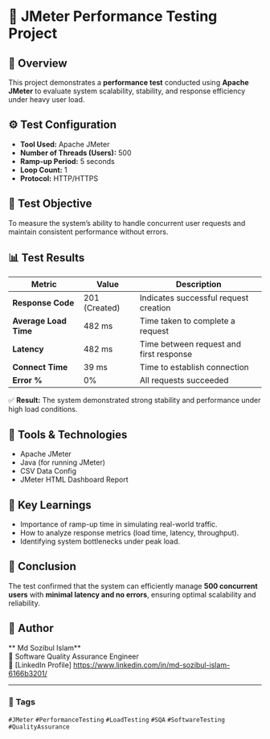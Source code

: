 # 🚀 JMeter Performance Testing Project

## 📘 Overview
This project demonstrates a **performance test** conducted using **Apache JMeter** to evaluate system scalability, stability, and response efficiency under heavy user load.

## ⚙️ Test Configuration
- **Tool Used:** Apache JMeter  
- **Number of Threads (Users):** 500  
- **Ramp-up Period:** 5 seconds  
- **Loop Count:** 1  
- **Protocol:** HTTP/HTTPS  

## 🎯 Test Objective
To measure the system’s ability to handle concurrent user requests and maintain consistent performance without errors.

## 📊 Test Results
| Metric | Value | Description |
|--------|--------|-------------|
| **Response Code** | 201 (Created) | Indicates successful request creation |
| **Average Load Time** | 482 ms | Time taken to complete a request |
| **Latency** | 482 ms | Time between request and first response |
| **Connect Time** | 39 ms | Time to establish connection |
| **Error %** | 0% | All requests succeeded |

✅ **Result:** The system demonstrated strong stability and performance under high load conditions.

## 🧰 Tools & Technologies
- Apache JMeter  
- Java (for running JMeter)  
- CSV Data Config
- JMeter HTML Dashboard Report  


## 🧠 Key Learnings
- Importance of ramp-up time in simulating real-world traffic.
- How to analyze response metrics (load time, latency, throughput).
- Identifying system bottlenecks under peak load.

## 🏁 Conclusion
The test confirmed that the system can efficiently manage **500 concurrent users** with **minimal latency and no errors**, ensuring optimal scalability and reliability.

## 📢 Author
** Md Sozibul Islam**  
💼 Software Quality Assurance Engineer  
🔗 [LinkedIn Profile] https://www.linkedin.com/in/md-sozibul-islam-6166b3201/

---

### 📌 Tags
`#JMeter` `#PerformanceTesting` `#LoadTesting` `#SQA` `#SoftwareTesting` `#QualityAssurance`

